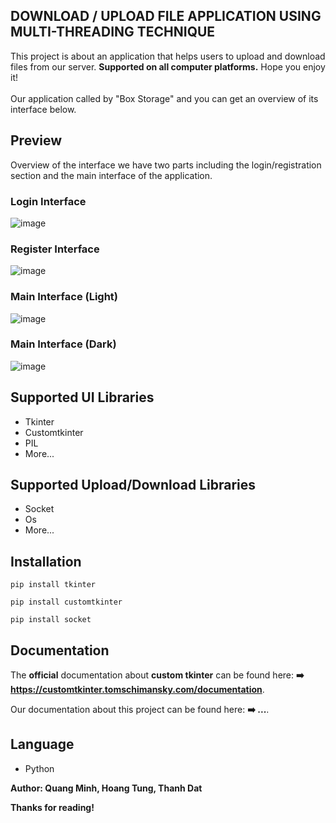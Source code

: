 
## DOWNLOAD / UPLOAD FILE APPLICATION USING MULTI-THREADING TECHNIQUE

This project is about an application that helps users to upload and download files from our server.
**Supported on all computer platforms.** 
Hope you enjoy it!
<br><br>Our application called by "Box Storage" and you can get an overview of its interface below.

## Preview

Overview of the interface we have two parts including the login/registration section and the main interface of the application.

### Login Interface

![image](https://github.com/user-attachments/assets/cc982fa9-a321-4694-9508-a17576fa4a38)

### Register Interface

![image](https://github.com/user-attachments/assets/fdddaedc-fd55-40f4-9f63-b560d966df64)

### Main Interface (Light)

![image](https://github.com/user-attachments/assets/0e922431-bd87-4cd2-947a-951675177856)

### Main Interface (Dark)

![image](https://github.com/user-attachments/assets/a0a720e5-eb71-46b0-8750-83698546f4ca)

## Supported UI Libraries
- Tkinter
- Customtkinter
- PIL
- More...

## Supported Upload/Download Libraries
- Socket
- Os
- More...

## Installation
```
pip install tkinter
```
```
pip install customtkinter
```
```
pip install socket
```

## Documentation

The **official** documentation about **custom tkinter** can be found here:
**➡️ https://customtkinter.tomschimansky.com/documentation**.

Our documentation about this project can be found here:
**➡️ ...**.

## Language
- Python

**Author: Quang Minh, Hoang Tung, Thanh Dat**

**Thanks for reading!**
